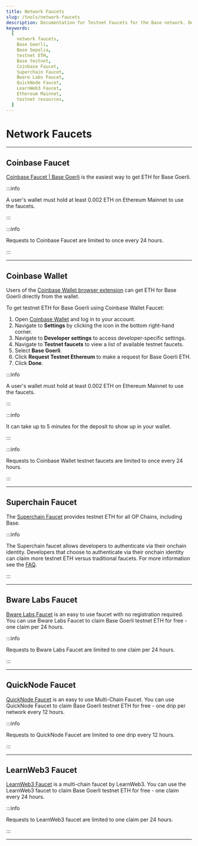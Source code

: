 ```yaml
---
title: Network Faucets
slug: /tools/network-faucets
description: Documentation for Testnet Faucets for the Base network. Details how to obtain Base testnet ETH.
keywords:
  [
    network faucets,
    Base Goerli,
    Base Sepolia,
    testnet ETH,
    Base testnet,
    Coinbase Faucet,
    Superchain Faucet,
    Bware Labs Faucet,
    QuickNode Faucet,
    LearnWeb3 Faucet,
    Ethereum Mainnet,
    testnet resources,
  ]
---
```


# Network Faucets

---

## Coinbase Faucet

[Coinbase Faucet | Base Goerli](https://www.coinbase.com/faucets/base-ethereum-goerli-faucet) is the easiest way to get ETH for Base Goerli.

:::info

A user's wallet must hold at least 0.002 ETH on Ethereum Mainnet to use the faucets.

:::

:::info

Requests to Coinbase Faucet are limited to once every 24 hours.

:::

---

## Coinbase Wallet

Users of the [Coinbase Wallet browser extension](https://chrome.google.com/webstore/detail/coinbase-wallet-extension/hnfanknocfeofbddgcijnmhnfnkdnaad) can get ETH for Base Goerli directly from the wallet.

To get testnet ETH for Base Goerli using Coinbase Wallet Faucet:

1. Open [Coinbase Wallet](https://chrome.google.com/webstore/detail/coinbase-wallet-extension/hnfanknocfeofbddgcijnmhnfnkdnaad) and log in to your account.
1. Navigate to **Settings** by clicking the icon in the bottom right-hand corner.
1. Navigate to **Developer settings** to access developer-specific settings.
1. Navigate to **Testnet faucets** to view a list of available testnet faucets.
1. Select **Base Goerli**.
1. Click **Request Testnet Ethereum** to make a request for Base Goerli ETH.
1. Click **Done**.

:::info

A user's wallet must hold at least 0.002 ETH on Ethereum Mainnet to use the faucets.

:::

:::info

It can take up to 5 minutes for the deposit to show up in your wallet.

:::

:::info

Requests to Coinbase Wallet testnet faucets are limited to once every 24 hours.

:::

---

## Superchain Faucet

The [Superchain Faucet](https://app.optimism.io/faucet) provides testnet ETH for all OP Chains, including Base.

:::info

The Superchain faucet allows developers to authenticate via their onchain identity. Developers that choose to authenticate via their onchain identity can claim more testnet ETH versus traditional faucets. For more information see the [FAQ](https://app.optimism.io/faucet).

:::

---

## Bware Labs Faucet

[Bware Labs Faucet](https://bwarelabs.com/faucets) is an easy to use faucet with no registration required. You can use Bware Labs Faucet to claim Base Goerli testnet ETH for free - one claim per 24 hours.

:::info

Requests to Bware Labs Faucet are limited to one claim per 24 hours.

:::

---

## QuickNode Faucet

[QuickNode Faucet](https://faucet.quicknode.com/drip) is an easy to use Multi-Chain Faucet. You can use QuickNode Faucet to claim Base Goerli testnet ETH for free - one drip per network every 12 hours.

:::info

Requests to QuickNode Faucet are limited to one drip every 12 hours.

:::

---

## LearnWeb3 Faucet

[LearnWeb3 Faucet](https://learnweb3.io/faucets/base_goerli) is a multi-chain faucet by LearnWeb3. You can use the LearnWeb3 faucet to claim Base Goerli testnet ETH for free - one claim every 24 hours.

:::info

Requests to LearnWeb3 faucet are limited to one claim per 24 hours.

:::

---
